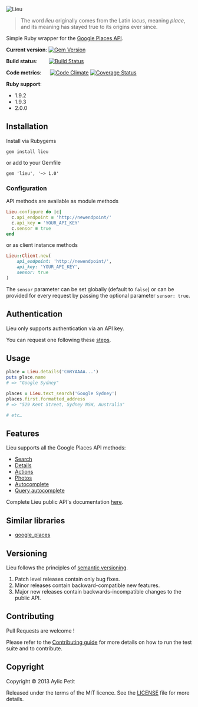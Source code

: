 ![Lieu](https://raw.github.com/sush/lieu/master/lieu.png)

> The word *lieu* originally comes from the Latin *locus*, meaning *place*, and its meaning has stayed true to its origins ever since.

Simple Ruby wrapper for the [Google Places API](https://developers.google.com/places/documentation).

**Current version**: [![Gem Version](https://badge.fury.io/rb/lieu.png)](http://badge.fury.io/rb/lieu)

**Build status**: &nbsp;&nbsp;&nbsp;&nbsp;&nbsp;&nbsp;&nbsp;[![Build Status](https://secure.travis-ci.org/sush/lieu.png?branch=master)](http://travis-ci.org/sush/lieu)

**Code metrics**:
&nbsp;&nbsp;&nbsp;&nbsp;&nbsp;[![Code Climate](https://codeclimate.com/github/sush/lieu.png)](https://codeclimate.com/github/sush/lieu)
[![Coverage Status](https://coveralls.io/repos/sush/lieu/badge.png?branch=master)](https://coveralls.io/r/sush/lieu?branch=master)

**Ruby support**:

- 1.9.2
- 1.9.3
- 2.0.0

## Installation

Install via Rubygems

    gem install lieu

or add to your Gemfile

    gem 'lieu', '~> 1.0'

### Configuration

API methods are available as module methods

```ruby
Lieu.configure do |c|
  c.api_endpoint = 'http://newendpoint/'
  c.api_key = 'YOUR_API_KEY'
  c.sensor = true
end
```

or as client instance methods

```ruby
Lieu::Client.new(
	api_endpoint: 'http://newendpoint/',
	api_key: 'YOUR_API_KEY',
	sensor: true
)
```

The `sensor` parameter can be set globally (default to `false`) or can be provided for every request by passing the optional parameter `sensor: true`.

## Authentication

Lieu only supports authentication via an API key.

You can request one following these [steps](https://developers.google.com/places/documentation/#Authentication).

## Usage


```ruby
place = Lieu.details('CmRYAAAA...')
puts place.name
# => "Google Sydney"

places = Lieu.text_search('Google Sydney')
places.first.formatted_address
# => "529 Kent Street, Sydney NSW, Australia"

# etc…
```

## Features

Lieu supports all the Google Places API methods:

- [Search](http://rubydoc.info/gems/lieu/Lieu/Client/Search)
- [Details](http://rubydoc.info/gems/lieu/Lieu/Client/Details)
- [Actions](http://rubydoc.info/gems/lieu/Lieu/Client/Actions)
- [Photos](http://rubydoc.info/gems/lieu/Lieu/Client/Photos)
- [Autocomplete](http://rubydoc.info/gems/lieu/Lieu/Client/Autocomplete)
- [Query autocomplete](http://rubydoc.info/gems/lieu/Lieu/Client/QueryAutocomplete)

Complete Lieu public API's documentation [here](http://rubydoc.info/gems/lieu/frames).


## Similar libraries

- [google_places](https://github.com/marceldegraaf/google_places)

## Versioning
Lieu follows the principles of [semantic versioning](http://semver.org).

1. Patch level releases contain only bug fixes.
2. Minor releases contain backward-compatible new features.
3. Major new releases contain backwards-incompatible changes to the public API.

## Contributing

Pull Requests are welcome !

Please refer to the [Contributing guide](https://github.com/sush/lieu/master/CONTRIBUTING.md) for more details on how to run the test suite and to contribute.


## Copyright

Copyright © 2013 Aylic Petit

Released under the terms of the MIT licence. See the [LICENSE](https://github.com/sush/lieu/master/LICENSE) file for more details.
